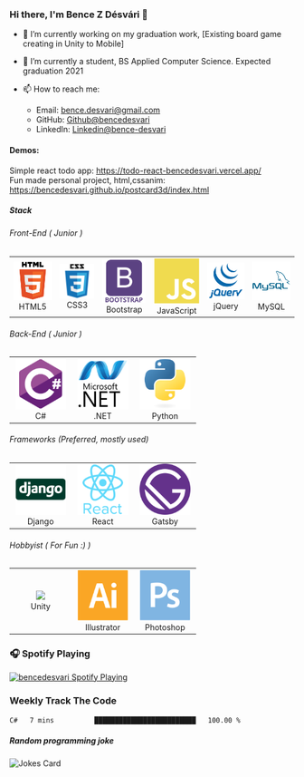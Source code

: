 
### Hi there, I'm Bence Z Désvári 👋

- 🔭 I’m currently working on my graduation work, [Existing board game creating in Unity to Mobile]
- 🌱 I’m currently a student, BS Applied Computer Science. Expected graduation 2021

- 📫 How to reach me: 
    - Email: [bence.desvari@gmail.com](mailto:bence.desvari@gmail.com)
    - GitHub: [Github@bencedesvari](https://github.com/bencedesvari)
    - LinkedIn: [Linkedin@bence-desvari](https://www.linkedin.com/in/bence-desvari)

#### Demos:
Simple react todo app: https://todo-react-bencedesvari.vercel.app/ <br>
Fun made personal project, html,cssanim: https://bencedesvari.github.io/postcard3d/index.html 


##### Stack

###### Front-End ( Junior )
<table>
  <tr>
    <td align="center" width="96">
      <a href="#bencedesvari">
     <img src="https://raw.githubusercontent.com/devicons/devicon/master/icons/html5/html5-original-wordmark.svg" width="90">
      </a>
      <br>HTML5
    </td>
    <td align="center" width="96">
      <a href="#bencedesvari">
        <img src="https://raw.githubusercontent.com/devicons/devicon/master/icons/css3/css3-original-wordmark.svg" width="90">
      </a>
      <br>CSS3
    </td>
    <td align="center" width="96">
      <a href="#bencedesvari">
           <img src="https://raw.githubusercontent.com/devicons/devicon/master/icons/bootstrap/bootstrap-plain-wordmark.svg" width="90">
      </a>
      <br>Bootstrap
    </td>
    <td align="center" width="96">
      <a href="#bencedesvari">
         <img src="https://raw.githubusercontent.com/devicons/devicon/master/icons/javascript/javascript-plain.svg" width="90">
      </a>
      <br>JavaScript
    </td>
    <td align="center" width="96">
      <a href="#bencedesvari">
           <img src="https://raw.githubusercontent.com/devicons/devicon/master/icons/jquery/jquery-plain-wordmark.svg" width="90">
      </a>
      <br>jQuery
    </td>
    <td align="center" width="96">
      <a href="#bencedesvari">
          <img src="https://raw.githubusercontent.com/devicons/devicon/master/icons/mysql/mysql-plain-wordmark.svg" width="90">
      </a>
      <br>MySQL
    </td>
  </tr>
  </table>
  
  ###### Back-End ( Junior )
  <table>
  <tr>
    <td align="center" width="96">
      <a href="#bencedesvari" >
           <img src="https://raw.githubusercontent.com/devicons/devicon/master/icons/csharp/csharp-original.svg" width="90">
      </a>
      <br>C#
    </td>
    <td align="center" width="96">
      <a href="#bencedesvari">
           <img src="https://raw.githubusercontent.com/devicons/devicon/master/icons/dot-net/dot-net-original-wordmark.svg" width="90">
      </a>
      <br>.NET
    </td>
    <td align="center" width="96">
      <a href="#bencedesvari">
           <img src="https://raw.githubusercontent.com/devicons/devicon/master/icons/python/python-original.svg" width="90">
      </a>
      <br>Python
    </td>
  </tr>
  </table>
  
  ###### Frameworks (Preferred, mostly used)
  <table>
  <tr>
    <td align="center" width="96"> 
      <a href="#bencedesvari" >
       <img src="https://raw.githubusercontent.com/devicons/devicon/master/icons/django/django-original.svg" width="90">
      </a>
      <br>Django
    </td>
    <td align="center" width="96">
      <a href="#bencedesvari" >
     <img src="https://raw.githubusercontent.com/devicons/devicon/master/icons/react/react-original-wordmark.svg" width="90">
      </a>
      <br>React
    </td>
    <td align="center"  width="96">
      <a href="#bencedesvari">
           <img src="https://raw.githubusercontent.com/devicons/devicon/master/icons/gatsby/gatsby-plain.svg" width="90">
      </a>
      <br>Gatsby
    </td>
    </tr>
    </table>
  
  ###### Hobbyist ( For Fun :) )
  
  <table>
  <tr>
    <td align="center"  width="96">
      <a href="#bencedesvari">
         <img src="https://www.vectorlogo.zone/logos/unity3d/unity3d-icon.svg" width="90">
      </a>
      <br>Unity
    </td>
    <td align="center" width="96">
      <a href="#bencedesvari">
        <img src="https://raw.githubusercontent.com/devicons/devicon/master/icons/illustrator/illustrator-plain.svg" width="90">
      </a>
      <br>Illustrator
    </td>
    <td align="center"  width="96">
      <a href="#bencedesvari">
         <img src="https://raw.githubusercontent.com/devicons/devicon/master/icons/photoshop/photoshop-plain.svg" width="90">
      </a>
      <br>Photoshop
    </td>
    
  </tr>
</table>


### 🎧 Spotify Playing

[<img src="https://now-playing-codestackr.vercel.app/api/spotify-playing" alt="bencedesvari Spotify Playing" width="350" />](https://open.spotify.com/user/11144972581)


### Weekly Track The Code

<!--START_SECTION:waka-->
```text
C#   7 mins          █████████████████████████   100.00 % 
```
<!--END_SECTION:waka-->


##### Random programming joke
![Jokes Card](https://readme-jokes.vercel.app/api)

